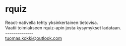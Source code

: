 # rquiz
React-nativella tehty yksinkertainen tietovisa.  <br />
Vaatii toimiakseen rquiz-apin josta kysymykset ladataan. <br />
-------------- <br />
tuomas.kokki@outlook.com

